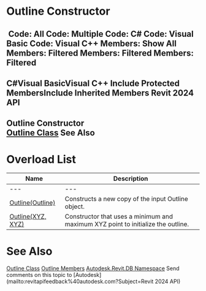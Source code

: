 # Outline Constructor

﻿
 Code: All Code: Multiple Code: C# Code: Visual Basic Code: Visual C++  Members: Show All Members: Filtered Members: Filtered Members: Filtered   
---  
C#Visual BasicVisual C++
Include Protected MembersInclude Inherited Members
Revit 2024 API  
---  
Outline Constructor   
[Outline Class](1ffe9215-0dd5-358f-495d-e983f9e7d295.md "Outline Class") See Also  
---  
# Overload List
| Name | Description |
| --- | --- |
| --- | --- | --- |
| [Outline(Outline)](173fe602-1227-907f-a555-eec914b25009.md "Outline Constructor \(Outline\)") | Constructs a new copy of the input Outline object. |
| [Outline(XYZ, XYZ)](7be638d8-f794-3247-89d0-39602b2b3f90.md "Outline Constructor \(XYZ, XYZ\)") | Constructor that uses a minimum and maximum XYZ point to initialize the outline. |

# See Also
[Outline Class](1ffe9215-0dd5-358f-495d-e983f9e7d295.md "Outline Class")
[Outline Members](a02feee5-12e1-db4d-b85c-1456f5a486e6.md "Outline Members")
[Autodesk.Revit.DB Namespace](87546ba7-461b-c646-cbb1-2cb8f5bff8b2.md "Autodesk.Revit.DB Namespace")
Send comments on this topic to [Autodesk](mailto:revitapifeedback%40autodesk.com?Subject=Revit 2024 API)